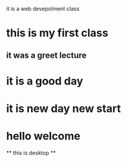 it is a web devepolment class
# this is my first class
## it was a greet lecture
# it is a good day
# it is new day new start
# hello welcome
** this is desktop **